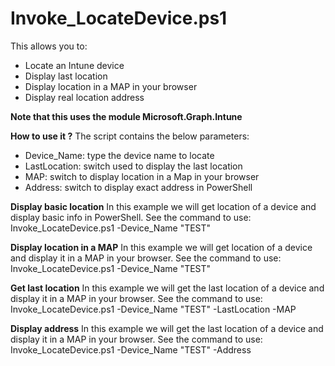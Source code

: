 # Invoke_LocateDevice.ps1
This allows you to:
- Locate an Intune device
- Display last location
- Display location in a MAP in your browser
- Display real location address

**Note that this uses the module Microsoft.Graph.Intune**

**How to use it ?**
The script contains the below parameters:
- Device_Name: type the device name to locate
- LastLocation: switch used to display the last location
- MAP: switch to display location in a Map in your browser
- Address: switch to display exact address in PowerShell

**Display basic location**
In this example we will get location of a device and display basic info in PowerShell.
See the command to use: Invoke_LocateDevice.ps1 -Device_Name "TEST"

**Display location in a MAP**
In this example we will get location of a device and display it in a MAP in your browser.
See the command to use: Invoke_LocateDevice.ps1 -Device_Name "TEST"

**Get last location**
In this example we will get the last location of a device and display it in a MAP in your browser.
See the command to use: Invoke_LocateDevice.ps1 -Device_Name "TEST" -LastLocation -MAP

**Display address**
In this example we will get the last location of a device and display it in a MAP in your browser.
See the command to use: Invoke_LocateDevice.ps1 -Device_Name "TEST" -Address

